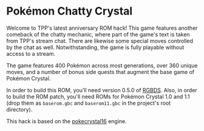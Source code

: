 # Pokémon Chatty Crystal

Welcome to TPP's latest anniversary ROM hack! This game features another comeback of the chatty mechanic, where part
of the game's text is taken from TPP's stream chat. There are likewise some special moves controlled by the chat as
well. Notwithstanding, the game is fully playable without access to a stream.

The game features 400 Pokémon across most generations, over 360 unique moves, and a number of bonus side quests that
augment the base game of Pokémon Crystal.

In order to build this ROM, you'll need version 0.5.0 of [RGBDS]. Also, in order to build the ROM patch, you'll need
ROMs for Pokémon Crystal 1.0 and 1.1 (drop them as `baserom.gbc` and `baserom11.gbc` in the project's root directory).

This hack is based on the [pokecrystal16] engine.

[RGBDS]: https://github.com/gbdev/rgbds
[pokecrystal16]: https://github.com/aaaaaa123456789/pokecrystal16
